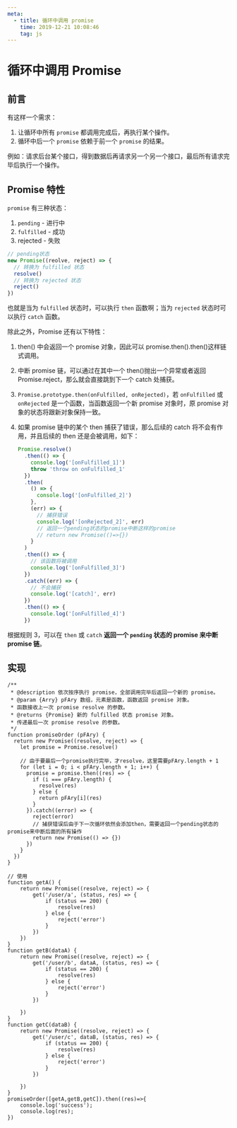 ```yaml
---
meta:
  - title: 循环中调用 promise
    time: 2019-12-21 10:08:46
    tag: js
---
```


# 循环中调用 Promise

## 前言

有这样一个需求：

1. 让循环中所有 `promise` 都调用完成后，再执行某个操作。
2. 循环中后一个 `promise` 依赖于前一个 `promise` 的结果。

例如：请求后台某个接口，得到数据后再请求另一个另一个接口，最后所有请求完毕后执行一个操作。

<!-- more -->

## Promise 特性

`promise` 有三种状态：

1. `pending` - 进行中
2. `fulfilled` - 成功
3. rejected - 失败

```js
// pending状态
new Promise((reolve, reject) => {
  // 转换为 fulfilled 状态
  resolve()
  // 转换为 rejected 状态
  reject()
})
```

也就是当为 `fulfilled` 状态时，可以执行 `then` 函数啊；当为 `rejected` 状态时可以执行 `catch` 函数。

除此之外，Promise 还有以下特性：

1. then() 中会返回一个 promise 对象，因此可以 promise.then().then()这样链式调用。
2. 中断 promise 链，可以通过在其中一个 then()抛出一个异常或者返回 Promise.reject，那么就会直接跳到下一个 catch 处捕获。
3. `Promise.prototype.then(onFulfilled, onRejected)`，若 `onFulfilled` 或 `onRejected` 是一个函数，当函数返回一个新 promise 对象时，原 promise 对象的状态将跟新对象保持一致。
4. 如果 promise 链中的某个 then 捕获了错误，那么后续的 catch 将不会有作用，并且后续的 then 还是会被调用，如下：

   ```js
   Promise.resolve()
     .then(() => {
       console.log('[onFulfilled_1]')
       throw 'throw on onFulfilled_1'
     })
     .then(
       () => {
         console.log('[onFulfilled_2]')
       },
       (err) => {
         // 捕获错误
         console.log('[onRejected_2]', err)
         // 返回一个pending状态的promise中断这样的promise
         // return new Promise(()=>{})
       }
     )
     .then(() => {
       // 该函数将被调用
       console.log('[onFulfilled_3]')
     })
     .catch((err) => {
       // 不会捕获
       console.log('[catch]', err)
     })
     .then(() => {
       console.log('[onFulfilled_4]')
     })
   ```

根据规则 3，可以在 `then` 或 `catch` **返回一个 `pending` 状态的 promise 来中断 promise 链**。

## 实现

```Js
/**
 * @description 依次按序执行 promise，全部调用完毕后返回一个新的 promise。
 * @param {Arry} pFAry 数组，元素是函数，函数返回 promise 对象。
 * 函数接收上一次 promise resolve 的参数。
 * @returns {Promise} 新的 fulfilled 状态 promise 对象。
 * 传递最后一次 promise resolve 的参数。
 */
function promiseOrder (pFAry) {
  return new Promise((resolve, reject) => {
    let promise = Promise.resolve()

    // 由于要最后一个promise执行完毕，才resolve，这里需要pFAry.length + 1
    for (let i = 0; i < pFAry.length + 1; i++) {
      promise = promise.then((res) => {
        if (i === pFAry.length) {
          resolve(res)
        } else {
          return pFAry[i](res)
        }
      }).catch((error) => {
        reject(error)
        // 捕获错误后由于下一次循环依然会添加then，需要返回一个pending状态的promise来中断后面的所有操作
        return new Promise(() => {})
      })
    }
  })
}

// 使用
function getA() {
    return new Promise((resolve, reject) => {
        get('/user/a', (status, res) => {
            if (status == 200) {
                resolve(res)
            } else {
                reject('error')
            }
        })
    })
}
function getB(dataA) {
    return new Promise((resolve, reject) => {
        get('/user/b', dataA, (status, res) => {
            if (status == 200) {
                resolve(res)
            } else {
                reject('error')
            }
        })

    })
}
function getC(dataB) {
    return new Promise((resolve, reject) => {
        get('/user/c', dataB, (status, res) => {
            if (status == 200) {
                resolve(res)
            } else {
                reject('error')
            }
        })

    })
}
promiseOrder([getA,getB,getC]).then((res)=>{
    console.log('success');
    console.log(res);
})
```
